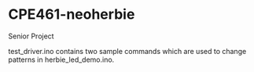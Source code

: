 # CPE461-neoherbie
Senior Project

test_driver.ino contains two sample commands which are used to change patterns in herbie_led_demo.ino.
